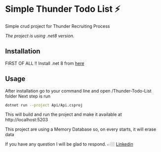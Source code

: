 # Simple Thunder Todo List ⚡️

Simple crud project for Thunder Recruiting Process

_The project is using .net8 version._

## Installation

FIRST OF ALL !! Install .net 8 from [here](https://dotnet.microsoft.com/pt-br/download/dotnet/8.0)

## Usage

After installation go to your command line and open /Thunder-Todo-List folder
Next step is run

```bash
dotnet run --project Api/Api.csproj
```

This will build and run the project and make it available at http://localhost:5203

This project are using a Memory Database so, on every starts, it will erase data

If you have any question I will be glad to respond. 👉🏼 [Linkedin](www.linkedin.com/in/paulod1as)
